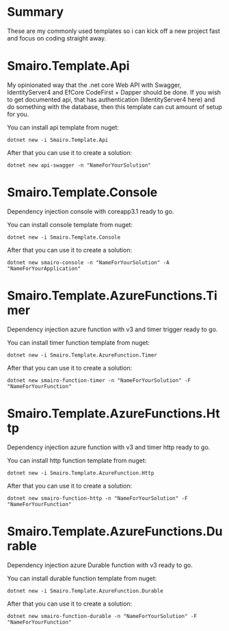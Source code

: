 # Summary
These are my commonly used templates so i can kick off a new project fast and focus on coding straight away.

# Smairo.Template.Api
My opinionated way that the .net core Web API with Swagger, IdentityServer4 and EfCore CodeFirst + Dapper should be done. If you wish to get documented api, that has authentication (IdentityServer4 here) and do something with the database, then this template can cut amount of setup for you.

You can install api template from nuget:
```
dotnet new -i Smairo.Template.Api
```

After that you can use it to create a solution:
```
dotnet new api-swagger -n "NameForYourSolution"
```

# Smairo.Template.Console
Dependency injection console with coreapp3.1 ready to go.

You can install console template from nuget:
```
dotnet new -i Smairo.Template.Console
```

After that you can use it to create a solution:
```
dotnet new smairo-console -n "NameForYourSolution" -A "NameForYourApplication"
```

# Smairo.Template.AzureFunctions.Timer
Dependency injection azure function with v3 and timer trigger ready to go.

You can install timer function template from nuget:
```
dotnet new -i Smairo.Template.AzureFunction.Timer
```

After that you can use it to create a solution:
```
dotnet new smairo-function-timer -n "NameForYourSolution" -F "NameForYourFunction"
```

# Smairo.Template.AzureFunctions.Http
Dependency injection azure function with v3 and timer http ready to go.

You can install http function template from nuget:
```
dotnet new -i Smairo.Template.AzureFunction.Http
```

After that you can use it to create a solution:
```
dotnet new smairo-function-http -n "NameForYourSolution" -F "NameForYourFunction"
```

# Smairo.Template.AzureFunctions.Durable
Dependency injection azure Durable function with v3 ready to go.

You can install durable function template from nuget:
```
dotnet new -i Smairo.Template.AzureFunction.Durable
```

After that you can use it to create a solution:
```
dotnet new smairo-function-durable -n "NameForYourSolution" -F "NameForYourFunction"
```